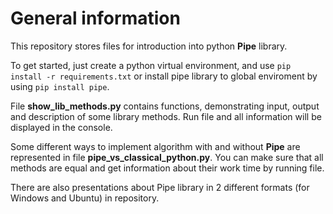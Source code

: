 # General information

This repository stores files for introduction into python **Pipe** library.

To get started, just create a python virtual environment, and use `pip install -r requirements.txt` or install pipe library to global enviroment by using `pip install pipe`.

File **show_lib_methods.py** contains functions, demonstrating input, output and description of some library methods. Run file and all information will be displayed in the console.

Some different ways to implement algorithm with and without **Pipe** are represented in file **pipe_vs_classical_python.py**. You can make sure that all methods are equal and get information about their work time by running file.

There are also presentations about Pipe library in 2 different formats (for Windows and Ubuntu) in repository.
